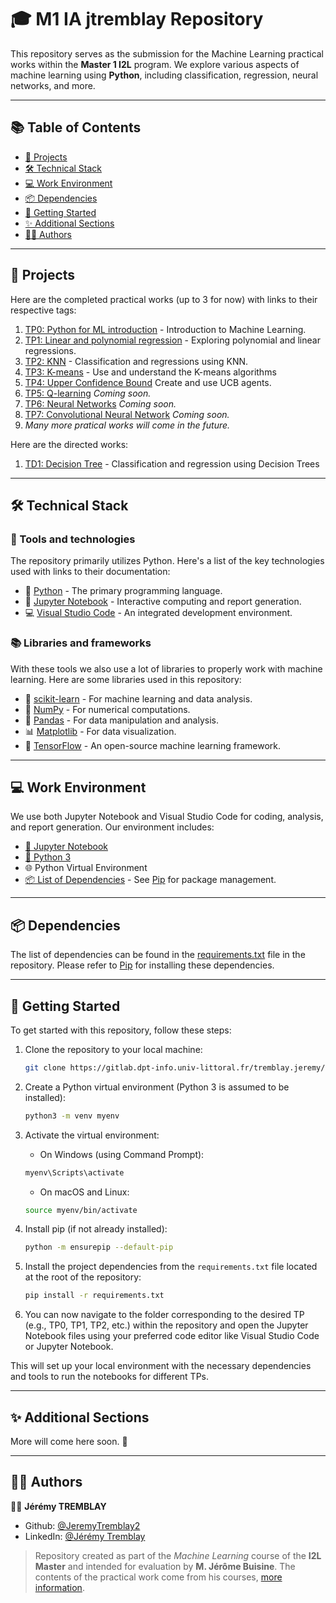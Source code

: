 # 🎓 M1 IA jtremblay Repository 

This repository serves as the submission for the Machine Learning practical works within the **Master 1 I2L** program. We explore various aspects of machine learning using **Python**, including classification, regression, neural networks, and more.

------------

## 📚 Table of Contents 

- [📂 Projects](#📂-projects) 
- [🛠️ Technical Stack](#🛠️-technical-stack) 
- [💻 Work Environment](#💻-work-environment) 
- [📦 Dependencies](#📦-dependencies) 
- [🏁 Getting Started](#🏁-getting-started)
- [✨ Additional Sections](#✨-additional-sections) 
- [👨‍🏫 Authors](#👨‍🏫-authors) 

------------

## 📂 Projects 

Here are the completed practical works (up to 3 for now) with links to their respective tags:  
1. [TP0: Python for ML introduction](https://gitlab.dpt-info.univ-littoral.fr/tremblay.jeremy/m1-ia-jtremblay/-/tree/tp0) - Introduction to Machine Learning.
2. [TP1: Linear and polynomial regression](https://gitlab.dpt-info.univ-littoral.fr/tremblay.jeremy/m1-ia-jtremblay/-/tree/tp1) - Exploring polynomial and linear regressions.
3. [TP2: KNN](https://gitlab.dpt-info.univ-littoral.fr/tremblay.jeremy/m1-ia-jtremblay/-/tree/tp2) - Classification and regressions using KNN.
4. [TP3: K-means](https://gitlab.dpt-info.univ-littoral.fr/tremblay.jeremy/m1-ia-jtremblay/-/tree/tp3) - Use and understand the K-means algorithms 
5. [TP4: Upper Confidence Bound](https://gitlab.dpt-info.univ-littoral.fr/tremblay.jeremy/m1-ia-jtremblay/-/tree/tp4) Create and use UCB agents.
6. [TP5: Q-learning](https://gitlab.dpt-info.univ-littoral.fr/tremblay.jeremy/m1-ia-jtremblay/-/tree/tp5) *Coming soon.*
7. [TP6: Neural Networks](https://gitlab.dpt-info.univ-littoral.fr/tremblay.jeremy/m1-ia-jtremblay/-/tree/tp6) *Coming soon.*
8. [TP7: Convolutional Neural Network](https://gitlab.dpt-info.univ-littoral.fr/tremblay.jeremy/m1-ia-jtremblay/-/tree/tp7) *Coming soon.*
9. *Many more pratical works will come in the future.*

Here are the directed works:  
1. [TD1: Decision Tree](https://gitlab.dpt-info.univ-littoral.fr/tremblay.jeremy/m1-ia-jtremblay/-/tree/td1) - Classification and regression using Decision Trees

------------

## 🛠️ Technical Stack 

### 🧰 Tools and technologies

The repository primarily utilizes Python. Here's a list of the key technologies used with links to their documentation:

- 🐍 [Python](https://www.python.org/doc/) - The primary programming language.
- 📔 [Jupyter Notebook](https://jupyter-notebook.readthedocs.io/en/stable/) - Interactive computing and report generation.
- 💻 [Visual Studio Code](https://code.visualstudio.com/docs) - An integrated development environment.

### 📚 Libraries and frameworks

With these tools we also use a lot of libraries to properly work with machine learning. Here are some libraries used in this repository:

- 🧠 [scikit-learn](https://scikit-learn.org/stable/documentation.html) - For machine learning and data analysis.
- 🔢 [NumPy](https://numpy.org/doc/) - For numerical computations.
- 🐼 [Pandas](https://pandas.pydata.org/docs/) - For data manipulation and analysis.
- 📊 [Matplotlib](https://matplotlib.org/stable/contents.html) - For data visualization.
- 🚀 [TensorFlow](https://www.tensorflow.org/guide) - An open-source machine learning framework.

------------

## 💻 Work Environment

We use both Jupyter Notebook and Visual Studio Code for coding, analysis, and report generation. Our environment includes:

- [📓 Jupyter Notebook](https://jupyter-notebook.readthedocs.io/en/stable/notebook.html)
- [🐍 Python 3](https://docs.python.org/3/)
- 🌐 Python Virtual Environment
- [📦 List of Dependencies](requirements.txt) - See [Pip](https://pip.pypa.io/en/stable/) for package management.


------------

## 📦 Dependencies 

The list of dependencies can be found in the [requirements.txt](requirements.txt) file in the repository. Please refer to [Pip](https://pip.pypa.io/en/stable/) for installing these dependencies.

------------

## 🏁 Getting Started

To get started with this repository, follow these steps:

1. Clone the repository to your local machine:
   
    ```bash
    git clone https://gitlab.dpt-info.univ-littoral.fr/tremblay.jeremy/m1-ia-jtremblay.git
    ```

2. Create a Python virtual environment (Python 3 is assumed to be installed):

    ```bash
    python3 -m venv myenv
    ```

3. Activate the virtual environment:

    - On Windows (using Command Prompt):

    ```bash
    myenv\Scripts\activate
    ```

    - On macOS and Linux:

    ```bash
    source myenv/bin/activate
    ```

4. Install pip (if not already installed):

    ```bash
    python -m ensurepip --default-pip
    ```

5. Install the project dependencies from the `requirements.txt` file located at the root of the repository:

    ```bash
    pip install -r requirements.txt
    ```

6. You can now navigate to the folder corresponding to the desired TP (e.g., TP0, TP1, TP2, etc.) within the repository and open the Jupyter Notebook files using your preferred code editor like Visual Studio Code or Jupyter Notebook.

This will set up your local environment with the necessary dependencies and tools to run the notebooks for different TPs.

------------

## ✨ Additional Sections 

More will come here soon. 🚀

------------

## 👨‍🏫 Authors 

👨‍🏫 **Jérémy TREMBLAY**

* Github: [@JeremyTremblay2](https://github.com/JeremyTremblay2)
* LinkedIn: [@Jérémy Tremblay](https://fr.linkedin.com/in/jeremy-tremblay)

> Repository created as part of the *Machine Learning* course of the **I2L Master** and intended for evaluation by **M. Jérôme Buisine**. The contents of the practical work come from his courses, [more information](https://jeromebuisine.fr/).
